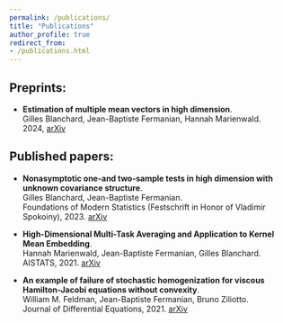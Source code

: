 ```yaml
---
permalink: /publications/
title: "Publications"
author_profile: true
redirect_from: 
- /publications.html
---
```


## Preprints:
 - **Estimation of multiple mean vectors in high dimension**.\
 Gilles Blanchard, Jean-Baptiste Fermanian, Hannah Marienwald.\
 2024, [arXiv](https://arxiv.org/pdf/2403.15038)

## Published papers:

- **Nonasymptotic one-and two-sample tests in high dimension with unknown covariance structure**.\
Gilles Blanchard, Jean-Baptiste Fermanian.\
Foundations of Modern Statistics (Festschrift in Honor of Vladimir Spokoiny), 2023. [arXiv](https://arxiv.org/pdf/2109.01730)

- **High-Dimensional Multi-Task Averaging and Application to Kernel Mean Embedding**.\
 Hannah Marienwald, Jean-Baptiste Fermanian, Gilles Blanchard.\
AISTATS, 2021. [arXiv](https://arxiv.org/pdf/2011.06794)

- **An example of failure of stochastic homogenization for viscous Hamilton-Jacobi equations without convexity**.\
 William M. Feldman, Jean-Baptiste Fermanian, Bruno Ziliotto.\
Journal of Differential Equations, 2021. [arXiv](https://arxiv.org/pdf/1905.07295)

